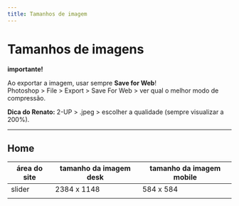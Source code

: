 ```yaml
---
title: Tamanhos de imagem
---
```


# Tamanhos de imagens

**importante!**  

Ao exportar a imagem, usar sempre **Save for Web**!  
Photoshop > File > Export > Save For Web > ver qual o melhor modo de compressão.  

**Dica do Renato:** 2-UP > .jpeg > escolher a qualidade (sempre visualizar a 200%).  

___
## Home
| área do site | tamanho da imagem desk | tamanho da imagem mobile |
|-|-|-|
| slider | 2384 x 1148 | 584 x 584 |
|  |
